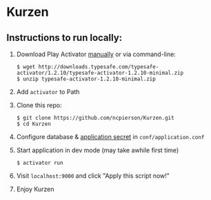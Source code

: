 Kurzen
======

## Instructions to run locally:

1. Download Play Activator [manually](https://www.playframework.com/download) or via command-line:

    ```
    $ wget http://downloads.typesafe.com/typesafe-activator/1.2.10/typesafe-activator-1.2.10-minimal.zip
    $ unzip typesafe-activator-1.2.10-minimal.zip
    ```
2. Add ```activator``` to Path
3. Clone this repo:

    ```
    $ git clone https://github.com/ncpierson/Kurzen.git
    $ cd Kurzen
    ```
4. Configure database & [application secret](https://www.playframework.com/documentation/2.3.x/ApplicationSecret)
   in ```conf/application.conf```
5. Start application in dev mode (may take awhile first time)
    
    ```
    $ activator run
    ```
6. Visit ```localhost:9000``` and click "Apply this script now!"
7. Enjoy Kurzen
